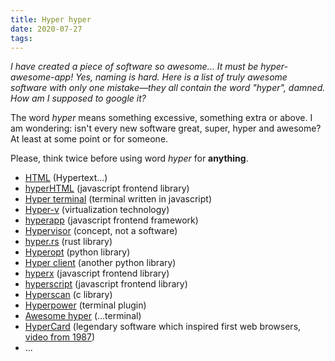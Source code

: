 ```yaml
---
title: Hyper hyper
date: 2020-07-27
tags:
---
```


_I have created a piece of software so awesome… It must be
hyper-awesome-app! Yes, naming is hard. Here is a list of truly awesome software
with only one mistake&mdash;they all contain the word "hyper", damned. How am I
supposed to google it?_

The word _hyper_ means something excessive, something extra or above.
I am wondering: isn't every new software great, super, hyper and
awesome? At least at some point or for someone.

Please, think twice before using word _hyper_ for **anything**.

- [HTML](https://en.wikipedia.org/wiki/HTML) (Hypertext...)
- [hyperHTML](https://github.com/WebReflection/hyperHTML) (javascript frontend library)
- [Hyper terminal](https://hyper.is/) (terminal written in javascript)
- [Hyper-v](https://docs.microsoft.com/en-us/virtualization/hyper-v-on-windows/about/) (virtualization technology)
- [hyperapp](https://github.com/jorgebucaran/hyperapp) (javascript frontend framework)
- [Hypervisor](https://en.wikipedia.org/wiki/Hypervisor) (concept, not a software)
- [hyper.rs](https://hyper.rs/) (rust library)
- [Hyperopt](https://hyperopt.github.io/hyperopt/) (python library)
- [Hyper client](https://hyper.readthedocs.io) (another python library)
- [hyperx](https://github.com/choojs/hyperx) (javascript frontend library)
- [hyperscript](https://github.com/hyperhype/hyperscript) (javascript frontend library)
- [Hyperscan](https://www.hyperscan.io/) (c library)
- [Hyperpower](https://github.com/zeit/hyperpower) (terminal plugin)
- [Awesome hyper](https://github.com/bnb/awesome-hyper) (...terminal)
- [HyperCard](http://hypercard.org/) (legendary software which inspired first web browsers, [video from 1987](https://archive.org/details/CC501_hypercard))
- ...
